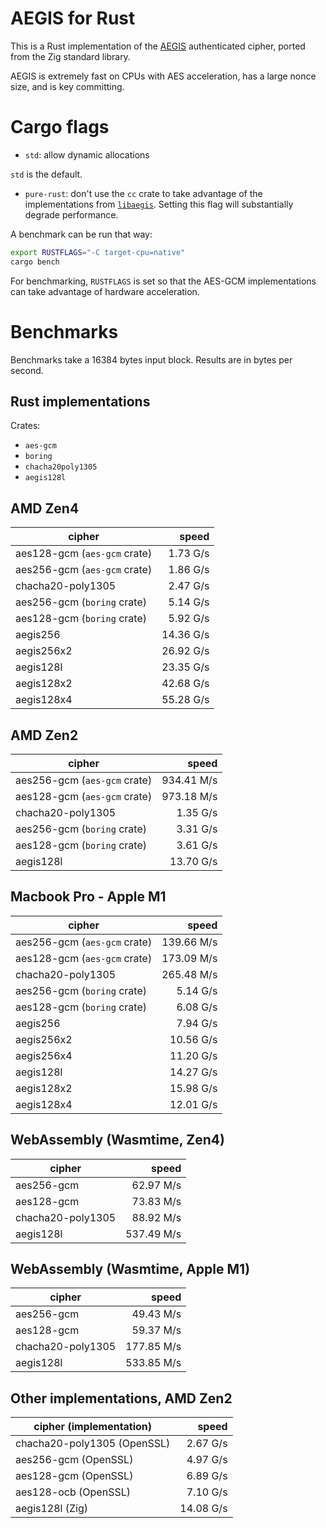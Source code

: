 # AEGIS for Rust

This is a Rust implementation of the
[AEGIS](https://datatracker.ietf.org/doc/draft-irtf-cfrg-aegis-aead/)
authenticated cipher, ported from the Zig standard library.

AEGIS is extremely fast on CPUs with AES acceleration, has a large nonce size,
and is key committing.

# Cargo flags

- `std`: allow dynamic allocations

`std` is the default.

- `pure-rust`: don't use the `cc` crate to take advantage of the implementations from [`libaegis`](https://github.com/jedisct1/libaegis). Setting this flag will substantially degrade performance.

A benchmark can be run that way:

```sh
export RUSTFLAGS="-C target-cpu=native"
cargo bench
```

For benchmarking, `RUSTFLAGS` is set so that the AES-GCM implementations can take advantage of hardware acceleration.

# Benchmarks

Benchmarks take a 16384 bytes input block. Results are in bytes per second.

## Rust implementations

Crates:

- `aes-gcm`
- `boring`
- `chacha20poly1305`
- `aegis128l`

## AMD Zen4

| cipher                       |     speed |
| ---------------------------- | --------: |
| aes128-gcm (`aes-gcm` crate) |  1.73 G/s |
| aes256-gcm (`aes-gcm` crate) |  1.86 G/s |
| chacha20-poly1305            |  2.47 G/s |
| aes256-gcm (`boring` crate)  |  5.14 G/s |
| aes128-gcm (`boring` crate)  |  5.92 G/s |
| aegis256                     | 14.36 G/s |
| aegis256x2                   | 26.92 G/s |
| aegis128l                    | 23.35 G/s |
| aegis128x2                   | 42.68 G/s |
| aegis128x4                   | 55.28 G/s |

## AMD Zen2

| cipher                       |      speed |
| ---------------------------- | ---------: |
| aes256-gcm (`aes-gcm` crate) | 934.41 M/s |
| aes128-gcm (`aes-gcm` crate) | 973.18 M/s |
| chacha20-poly1305            |   1.35 G/s |
| aes256-gcm (`boring` crate)  |   3.31 G/s |
| aes128-gcm (`boring` crate)  |   3.61 G/s |
| aegis128l                    |  13.70 G/s |

## Macbook Pro - Apple M1

| cipher                       |      speed |
| ---------------------------- | ---------: |
| aes256-gcm (`aes-gcm` crate) | 139.66 M/s |
| aes128-gcm (`aes-gcm` crate) | 173.09 M/s |
| chacha20-poly1305            | 265.48 M/s |
| aes256-gcm (`boring` crate)  |   5.14 G/s |
| aes128-gcm (`boring` crate)  |   6.08 G/s |
| aegis256                     |   7.94 G/s |
| aegis256x2                   |  10.56 G/s |
| aegis256x4                   |  11.20 G/s |
| aegis128l                    |  14.27 G/s |
| aegis128x2                   |  15.98 G/s |
| aegis128x4                   |  12.01 G/s |

## WebAssembly (Wasmtime, Zen4)

| cipher            |      speed |
| ----------------- | ---------: |
| aes256-gcm        |  62.97 M/s |
| aes128-gcm        |  73.83 M/s |
| chacha20-poly1305 |  88.92 M/s |
| aegis128l         | 537.49 M/s |

## WebAssembly (Wasmtime, Apple M1)

| cipher            |      speed |
| ----------------- | ---------: |
| aes256-gcm        |  49.43 M/s |
| aes128-gcm        |  59.37 M/s |
| chacha20-poly1305 | 177.85 M/s |
| aegis128l         | 533.85 M/s |

## Other implementations, AMD Zen2

| cipher (implementation)     |     speed |
| --------------------------- | --------: |
| chacha20-poly1305 (OpenSSL) |  2.67 G/s |
| aes256-gcm (OpenSSL)        |  4.97 G/s |
| aes128-gcm (OpenSSL)        |  6.89 G/s |
| aes128-ocb (OpenSSL)        |  7.10 G/s |
| aegis128l (Zig)             | 14.08 G/s |
